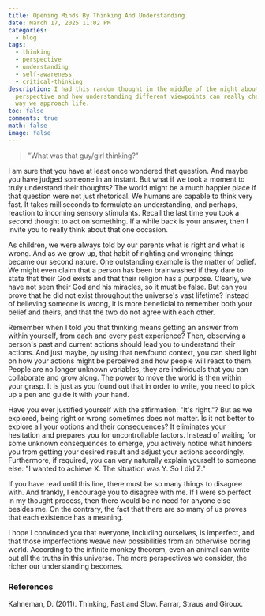 ```yaml
---
title: Opening Minds By Thinking And Understanding
date: March 17, 2025 11:02 PM
categories:
  - blog
tags:
  - thinking
  - perspective
  - understanding
  - self-awareness
  - critical-thinking
description: I had this random thought in the middle of the night about
  perspective and how understanding different viewpoints can really change the
  way we approach life.
toc: false
comments: true
math: false
image: false
---
```

> "What was that guy/girl thinking?"

I am sure that you have at least once wondered that question. And maybe you have judged someone in an instant. But what if we took a moment to truly understand their thoughts? The world might be a much happier place if that question were not just rhetorical. We humans are capable to think very fast. It takes milliseconds to formulate an understanding, and perhaps, reaction to incoming sensory stimulants. Recall the last time you took a second thought to act on something. If a while back is your answer, then I invite you to really think about that one occasion.

As children, we were always told by our parents what is right and what is wrong. And as we grow up, that habit of righting and wronging things became our second nature. One outstanding example is the matter of belief. We might even claim that a person has been brainwashed if they dare to state that their God exists and that their religion has a purpose. Clearly, we have not seen their God and his miracles, so it must be false. But can you prove that he did not exist throughout the universe's vast lifetime? Instead of believing someone is wrong, it is more beneficial to remember both your belief and theirs, and that the two do not agree with each other.

Remember when I told you that thinking means getting an answer from within yourself, from each and every past experience? Then, observing a person's past and current actions should lead you to understand their actions. And just maybe, by using that newfound context, you can shed light on how your actions might be perceived and how people will react to them. People are no longer unknown variables, they are individuals that you can collaborate and grow along. The power to move the world is then within your grasp. It is just as you found out that in order to write, you need to pick up a pen and guide it with your hand.

Have you ever justified yourself with the affirmation: "It's right."? But as we explored, being right or wrong sometimes does not matter. Is it not better to explore all your options and their consequences? It eliminates your hesitation and prepares you for uncontrollable factors. Instead of waiting for some unknown consequences to emerge, you actively notice what hinders you from getting your desired result and adjust your actions accordingly. Furthermore, if required, you can very naturally explain yourself to someone else: "I wanted to achieve X. The situation was Y. So I did Z."

If you have read until this line, there must be so many things to disagree with. And frankly, I encourage you to disagree with me. If I were so perfect in my thought process, then there would be no need for anyone else besides me. On the contrary, the fact that there are so many of us proves that each existence has a meaning.

I hope I convinced you that everyone, including ourselves, is imperfect, and that those imperfections weave new possibilities from an otherwise boring world. According to the infinite monkey theorem, even an animal can write out all the truths in this universe. The more perspectives we consider, the richer our understanding becomes.

### References
Kahneman, D. (2011). Thinking, Fast and Slow. Farrar, Straus and Giroux.
